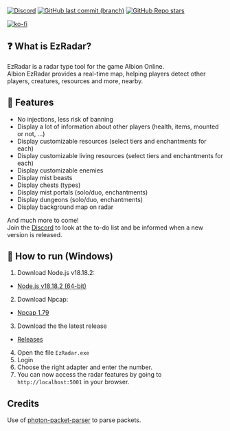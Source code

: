 [![Discord](https://img.shields.io/discord/1231558120854257717?style=for-the-badge&logo=discord&label=Discord)]([https://discord.gg/XAWjmzeaD3](https://discord.gg/ZfqDZMtgzV))
[![GitHub last commit (branch)](https://img.shields.io/github/last-commit/EzCheatss/EzRadar/main?style=for-the-badge&label=Last%20Commit)]()
[![GitHub Repo stars](https://img.shields.io/github/stars/EzCheatss/EzRadar?style=for-the-badge)]()

[![ko-fi](https://ko-fi.com/img/githubbutton_sm.svg)](https://ko-fi.com/F1F1VMA9G)

## ❓ What is EzRadar?

EzRadar is a radar type tool for the game Albion Online.
\
Albion EzRadar provides a real-time map, helping players detect other players, creatures, resources and more, nearby.

## 🎯 Features

- No injections, less risk of banning
- Display a lot of information about other players (health, items, mounted or not, ...)
- Display customizable resources (select tiers and enchantments for each)
- Display customizable living resources (select tiers and enchantments for each)
- Display customizable enemies
- Display mist beasts
- Display chests (types)
- Display mist portals (solo/duo, enchantments)
- Display dungeons (solo/duo, enchantments)
- Display background map on radar

And much more to come!
\
Join the [Discord](https://discord.gg/ZfqDZMtgzV) to look at the to-do list and be informed when a new version is released.

## 🔰 How to run (Windows)

1. Download Node.js v18.18.2:
- [Node.js v18.18.2 (64-bit)](https://nodejs.org/dist/v18.18.2/node-v18.18.2-x64.msi)
2. Download Npcap:
- [Npcap 1.79](https://npcap.com/dist/npcap-1.79.exe)
3. Download the the latest release
- [Releases](https://github.com/EzCheatss/EzRadar/releases)
4. Open the file `EzRadar.exe` 
5. Login
6. Choose the right adapter and enter the number. 
7. You can now access the radar features by going to `http://localhost:5001` in your browser.

## Credits
Use of [photon-packet-parser](https://github.com/0xN0x/photon-packet-parser) to parse packets.
